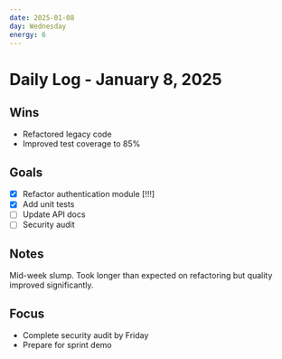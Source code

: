 ```yaml
---
date: 2025-01-08
day: Wednesday
energy: 6
---
```


# Daily Log - January 8, 2025

## Wins

- Refactored legacy code
- Improved test coverage to 85%

## Goals

- [x] Refactor authentication module [!!!]
- [x] Add unit tests
- [ ] Update API docs
- [ ] Security audit

## Notes

Mid-week slump. Took longer than expected on refactoring but quality improved significantly.

## Focus

- Complete security audit by Friday
- Prepare for sprint demo
